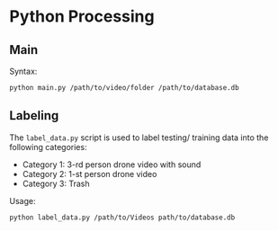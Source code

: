 # Python Processing

## Main

Syntax:

```bash
python main.py /path/to/video/folder /path/to/database.db
```

## Labeling

The `label_data.py` script is used to label testing/ training data into the following categories:

* Category 1: 3-rd person drone video with sound
* Category 2: 1-st person drone video
* Category 3: Trash

Usage:

```bash
python label_data.py /path/to/Videos path/to/database.db
```
